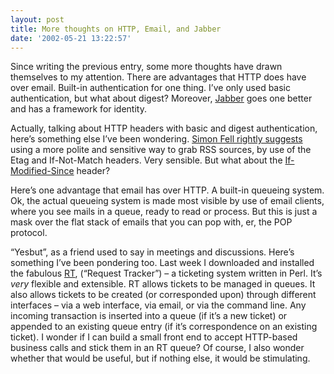 ```yaml
---
layout: post
title: More thoughts on HTTP, Email, and Jabber
date: '2002-05-21 13:22:57'
---
```



Since writing the previous entry, some more thoughts have drawn themselves to my attention. There are advantages that HTTP does have over email. Built-in authentication for one thing. I’ve only used basic authentication, but what about digest? Moreover, [Jabber](http://www.jabber.org/) goes one better and has a framework for identity.

Actually, talking about HTTP headers with basic and digest authentication, here’s something else I’ve been wondering. [Simon Fell rightly suggests](http://www.pocketsoap.com/weblog/2002/05/19.html#a528) using a more polite and sensitive way to grab RSS sources, by use of the Etag and If-Not-Match headers. Very sensible. But what about the [If-Modified-Since](http://www.w3.org/Protocols/rfc2616/rfc2616-sec14.html#sec14.25) header?

Here’s one advantage that email has over HTTP. A built-in queueing system. Ok, the actual queueing system is made most visible by use of email clients, where you see mails in a queue, ready to read or process. But this is just a mask over the flat stack of emails that you can pop with, er, the POP protocol.

“Yesbut”, as a friend used to say in meetings and discussions. Here’s something I’ve been pondering too. Last week I downloaded and installed the fabulous [RT](http://www.fsck.com/projects/rt), (“Request Tracker”) – a ticketing system written in Perl. It’s *very* flexible and extensible. RT allows tickets to be managed in queues. It also allows tickets to be created (or corresponded upon) through different interfaces – via a web interface, via email, or via the command line. Any incoming transaction is inserted into a queue (if it’s a new ticket) or appended to an existing queue entry (if it’s correspondence on an existing ticket). I wonder if I can build a small front end to accept HTTP-based business calls and stick them in an RT queue? Of course, I also wonder whether that would be useful, but if nothing else, it would be stimulating.


